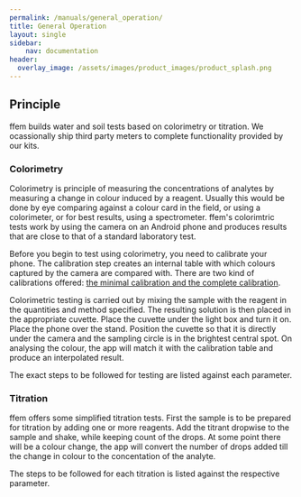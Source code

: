 ```yaml
---
permalink: /manuals/general_operation/
title: General Operation
layout: single
sidebar: 
    nav: documentation
header:
  overlay_image: /assets/images/product_images/product_splash.png
---
```

## Principle
ffem builds water and soil tests based on colorimetry or titration. We ocassionally ship third party meters to complete functionality provided by our kits.

### Colorimetry
Colorimetry is principle of measuring the concentrations of analytes by measuring a change in colour induced by a reagent. Usually this would be done by eye comparing against a colour card in the field, or using a colorimeter, or for best results, using a spectrometer. ffem's colorimtric tests work by using the camera on an Android phone and produces results that are close to that of a standard laboratory test.

Before you begin to test using colorimetry, you need to calibrate your phone. The calibration step creates an internal table with which colours captured by the camera are compared with. There are two kind of calibrations offered: [the minimal calibration and the complete calibration](/manuals/calibration/).

Colorimetric testing is carried out by mixing the sample with the reagent in the quantities and method specified. The resulting solution is then placed in the appropriate cuvette. Place the cuvette under the light box and turn it on. Place the phone over the stand. Position the cuvette so that it is directly under the camera and the sampling circle is in the brightest central spot. On analysing the colour, the app will match it with the calibration table and produce an interpolated result.

The exact steps to be followed for testing are listed against each parameter.

### Titration
ffem offers some simplified titration tests. First the sample is to be prepared for titration by adding one or more reagents. Add the titrant dropwise to the sample and shake, while keeping count of the drops. At some point there will be a colour change, the app will convert the number of drops added till the change in colour to the concentation of the analyte.

The steps to be followed for each titration is listed against the respective parameter.